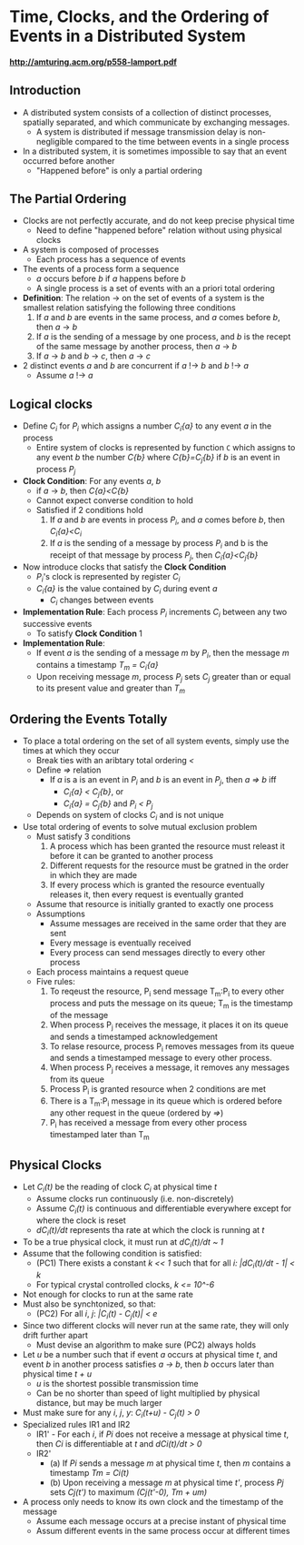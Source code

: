 # Time, Clocks, and the Ordering of Events in a Distributed System

#### http://amturing.acm.org/p558-lamport.pdf

## Introduction
- A distributed system consists of a collection of distinct processes, spatially separated, and which communicate by exchanging messages.
  - A system is distributed if message transmission delay is non-negligible compared to the time between events in a single process
- In a distributed system, it is sometimes impossible to say that an event occurred before another
  - "Happened before" is only a partial ordering
## The Partial Ordering
- Clocks are not perfectly accurate, and do not keep precise physical time
  - Need to define "happened before" relation without using physical clocks
- A system is composed of processes
  - Each process has a sequence of events
- The events of a process form a sequence
  - *a* occurs before *b* if *a* happens before *b*
  - A single process is a set of events with an a priori total ordering
- **Definition**: The relation -> on the set of events of a system is the smallest relation satisfying the following three conditions
  1. If *a* and *b* are events in the same process, and *a* comes before *b*, then *a* -> *b*
  1. If *a* is the sending of a message by one process, and *b* is the recept of the same message by another process, then *a* -> *b*
  1. If *a* -> *b* and *b* -> *c*, then *a* -> *c*
- 2 distinct events *a* and *b* are concurrent if *a* !-> *b* and *b* !-> *a*
  - Assume *a* !-> *a*
## Logical clocks
- Define *C<sub>i</sub>* for *P<sub>i</sub>* which assigns a number *C<sub>i</sub>{a}* to any event *a* in the process
  - Entire system of clocks is represented by function `C` which assigns to any event *b* the number *C{b}* where *C{b}=C<sub>j</sub>{b}* if *b* is an event in process *P<sub>j<sub>*
- **Clock Condition**: For any events *a*, *b*
  - if *a* -> *b*, then *C{a}<C{b}* 
  - Cannot expect converse condition to hold
  - Satisfied if 2 conditions hold
     1. If *a* and *b* are events in process *P<sub>i</sub>*, and *a* comes before *b*, then *C<sub>i</sub>{a}<C<sub>i</sub>*
     1. If *a* is the sending of a message by process *P<sub>i</sub>* and b is the receipt of that message by process *P<sub>j</sub>*, then *C<sub>i</sub>{a}<C<sub>j</sub>{b}*
- Now introduce clocks that satisfy the **Clock Condition**
  - *P<sub>i</sub>*'s clock is represented by register *C<sub>i</sub>*
  - *C<sub>i</sub>{a}* is the value contained by *C<sub>i</sub>* during event *a*
    - *C<sub>i</sub>* changes between events
- **Implementation Rule**: Each process *P<sub>i</sub>* increments *C<sub>i</sub>* between any two successive events
  - To satisfy **Clock Condition** 1
- **Implementation Rule**:
  - If event *a* is the sending of a message *m* by *P<sub>i</sub>*, then the message *m* contains a timestamp *T<sub>m</sub> = C<sub>i</sub>{a}*
  - Upon receiving message *m*, process *P<sub>j</sub>* sets *C<sub>j</sub>* greater than or equal to its present value and greater than *T<sub>m</sub>*
## Ordering the Events Totally
- To place a total ordering on the set of all system events, simply use the times at which they occur
  - Break ties with an aribtary total ordering *<*
  - Define *=>* relation
    - If *a* is a is an event in *P<sub>i</sub>* and *b* is an event in *P<sub>j</sub>*, then *a => b* iff
      - *C<sub>i</sub>{a} < C<sub>j</sub>{b}*, or
      - *C<sub>i</sub>{a} = C<sub>j</sub>{b}* and *P<sub>i</sub> < P<sub>j</sub>* 
  - Depends on system of clocks *C<sub>i</sub>* and is not unique
- Use total ordering of events to solve mutual exclusion problem
  - Must satisfy 3 conditions
    1. A process which has been granted the resource must releast it before it can be granted to another process
    1. Different requests for the resource must be gratned in the order in which they are made
    1. If every process which is granted the resource eventually releases it, then every request is eventually granted
  - Assume that resource is initially granted to exactly one process
  - Assumptions
    - Assume messages are received in the same order that they are sent
    - Every message is eventually received
    - Every process can send messages directly to every other process
  - Each process maintains a request queue
  - Five rules:
    1. To reqeust the resource, P<sub>i</sub> send message T<sub>m</sub>:P<sub>i</sub> to every other process and puts the message on its queue; T<sub>m</sub> is the timestamp of the message
    1. When process P<sub>j</sub> receives the message, it places it on its queue and sends a timestamped acknowledgement
    1. To relase resource, process P<sub>i</sub> removes messages from its queue and sends a timestamped message to every other process.
    1. When process P<sub>j</sub> receives a message, it removes any messages from its queue
    1. Process P<sub>i</sub> is granted resource when 2 conditions are met
      1. There is a T<sub>m</sub>:P<sub>i</sub> message in its queue which is ordered before any other request in the queue (ordered by *=>*)
      1. P<sub>i</sub> has received a message from every other process timestamped later than T<sub>m</sub>
## Physical Clocks
- Let *C<sub>i</sub>(t)* be the reading of clock *C<sub>i</sub>* at physical time *t*
  - Assume clocks run continuously (i.e. non-discretely)
  - Assume *C<sub>i</sub>(t)* is continuous and differentiable everywhere except for where the clock is reset
  - *dC<sub>i</sub>(t)/dt* represents tha rate at which the clock is running at *t*
- To be a true physical clock, it must run at *dC<sub>i</sub>(t)/dt ~ 1*
- Assume that the following condition is satisfied:
  - (PC1) There exists a constant *k << 1* such that for all *i: |dC<sub>i</sub>(t)/dt - 1| < k*
  - For typical crystal controlled clocks, *k <= 10^-6*
- Not enough for clocks to run at the same rate
- Must also be synchtonized, so that:
  - (PC2) For all *i*, *j*: *|C<sub>i</sub>(t) - C<sub>j</sub>(t)| < e*
- Since two different clocks will never run at the same rate, they will only drift further apart
  - Must devise an algorithm to make sure (PC2) always holds
- Let *u* be a number such that if event *a* occurs at physical time *t*, and event *b* in another process satisfies *a -> b*, then *b* occurs later than physical time *t + u*
  - *u* is the shortest possible transmission time
  - Can be no shorter than speed of light multiplied by physical distance, but may be much larger
- Must make sure for any *i*, *j*, *y*: *C<sub>i</sub>(t+u) - C<sub>j</sub>(t) > 0*
- Specialized rules IR1 and IR2
  - IR1' - For each *i*, if *Pi* does not receive a message at physical time *t*, then *Ci* is differentiable at *t* and *dCi(t)/dt > 0*
  - IR2'
    - (a) If *Pi* sends a message *m* at physical time *t*, then *m* contains a timestamp *Tm = Ci(t)*
    - (b) Upon receiving a message *m* at physical time *t'*, process *Pj* sets *Cj(t')* to maximum *(Cj(t'-0), Tm + um)*
- A process only needs to know its own clock and the timestamp of the message
  - Assume each message occurs at a precise instant of physical time
  - Assum different events in the same process occur at different times
